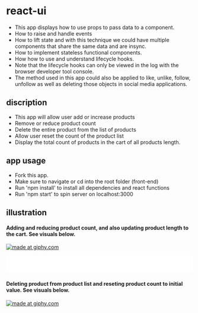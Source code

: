 # react-ui
- This app displays how to use props to pass data to a component.
- How to raise and handle events
- How to lift state and with this technique we could have multiple components that share the same data and are insync.
- How to implement stateless functional components.
- How how to use and understand lifecycle hooks.
- Note that the lifecycle hooks can only be viewed in the log with the browser developer tool console.
- The method used in this app could also be applied to like, unlike, follow, unfollow as well as deleting those objects in social media applications.

## discription
- This app will allow user add or increase products
- Remove or reduce product count
- Delete the entire product from the list of products
- Allow user reset the count of the product list
- Display the total count of products in the cart of all products length.

## app usage
- Fork this app.
- Make sure to navigate or cd into the root folder (front-end)
- Run 'npm install' to install all dependencies and react functions
- Run 'npm start' to spin server on localhost:3000

## illustration
#### Adding and reducing product count, and also updating product length to the cart. See visuals below.

<a href="https://giphy.com/gif/3facxx"><img src="https://media.giphy.com/media/2rb7gyiwGNAJ65i9ja/giphy.gif" title="made at giphy.com"/></a>

<img src="images/whitebackground.png" >

#### Deleting product from product list and reseting product count to initial value. See visuals below.

<a href="https://giphy.com/gif/3facxx"><img src="https://media.giphy.com/media/Im4T0CuITn2DOB2JsB/giphy.gif" title="made at giphy.com"/></a>
